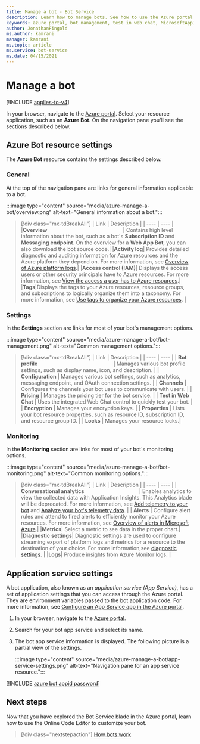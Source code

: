 ```yaml
---
title: Manage a bot - Bot Service
description: Learn how to manage bots. See how to use the Azure portal to find information on activity logs, build options, debug settings, and other properties.
keywords: azure portal, bot management, test in web chat, MicrosoftAppID, MicrosoftAppPassword, application settings
author: JonathanFingold
ms.author: kamrani
manager: kamrani
ms.topic: article
ms.service: bot-service
ms.date: 04/15/2021
---
```


# Manage a bot

[!INCLUDE [applies-to-v4](includes/applies-to-v4-current.md)]

In your browser, navigate to the [Azure portal](https://ms.portal.azure.com/). Select your resource application, such as an **Azure Bot**. On the navigation pane you'll see the sections described below.

## Azure Bot resource settings

The **Azure Bot** resource contains the settings described below.

### General

At the top of the navigation pane are links for general information applicable to a bot.

:::image type="content" source="media/azure-manage-a-bot/overview.png" alt-text="General information about a bot.":::

> [!div class="mx-tdBreakAll"]
> | Link |  Description |
> | ---- | ---- |
> |**Overview** <img width="200px"/>| Contains high level information about the bot, such as a bot's **Subscription ID** and **Messaging endpoint**. On the overview for a **Web App Bot**, you can also download the bot source code.|
> |**Activity log**| Provides detailed diagnostic and auditing information for Azure resources and the Azure platform they depend on. For more information, see [Overview of Azure platform logs](/azure/azure-monitor/platform/platform-logs-overview).|
> |**Access control (IAM)**| Displays the access users or other security principals have to Azure resources. For more information, see [View the access a user has to Azure resources](/azure/role-based-access-control/check-access).|
> |**Tags**|Displays the tags to your Azure resources, resource groups, and subscriptions to logically organize them into a taxonomy. For more information, see [Use tags to organize your Azure resources](/azure/azure-resource-manager/management/tag-resources). |

### Settings

In the **Settings** section are links for most of your bot's management options.

:::image type="content" source="media/azure-manage-a-bot/bot-management.png" alt-text="Common management options.":::

> [!div class="mx-tdBreakAll"]
> | Link |  Description |
> | ---- | ---- |
> | **Bot profile** <img width="200px"/>| Manages various bot profile settings, such as display name, icon, and description. |
> | **Configuration** | Manages various bot settings, such as analytics, messaging endpoint, and OAuth connection settings. |
> | **Channels** | Configures the channels your bot uses to communicate with users. |
> | **Pricing** | Manages the pricing tier for the bot service. |
> | **Test in Web Chat** | Uses the integrated Web Chat control to quickly test your bot. |
> | **Encryption** | Manages your encryption keys. |
> | **Properties** | Lists your bot resource properties, such as resource ID, subscription ID, and resource group ID. |
> | **Locks** | Manages your resource locks.|

### Monitoring

In the **Monitoring** section are links for most of your bot's monitoring options.

:::image type="content" source="media/azure-manage-a-bot/bot-monitoring.png" alt-text="Common monitoring options.":::

> [!div class="mx-tdBreakAll"]
> | Link |  Description |
> | ---- | ---- |
> | **Conversational analytics** <img width="140px"/> | Enables analytics to view the collected data with Application Insights. This Analytics blade will be deprecated. For more information, see [Add telemetry to your bot](/azure/bot-service/bot-builder-telemetry?view=azure-bot-service-4.0&tabs=csharp&WT.mc_id=Portal-Microsoft_Azure_BotService&preserve-view=true) and [Analyze your bot's telemetry data](/azure/bot-service/bot-builder-telemetry-analytics-queries?view=azure-bot-service-4.0&WT.mc_id=Portal-Microsoft_Azure_BotService&preserve-view=true). |
> | **Alerts** | Configure alert rules and attend to fired alerts to efficiently monitor your Azure resources. For more information, see [Overview of alerts in Microsoft Azure](/azure/azure-monitor/alerts/alerts-overview?toc=%2Fazure%2Fazure-monitor%2Ftoc.json).|
> |**Metrics**| Select a metric to see data in the proper chart.|
> |**Diagnostic settings**| Diagnostic settings are used to configure streaming export of platform logs and metrics for a resource to the destination of your choice. For more information,see [diagnostic settings](/azure/azure-monitor/essentials/diagnostic-settings?WT.mc_id=Portal-Microsoft_Azure_Monitoring&tabs=CMD). |
> |**Logs**| Produce insights from Azure Monitor logs. |

## Application service settings

A bot application, also known as an *application service (App Service)*, has a set of application settings that you can access through the Azure portal. They are environment variables passed to the bot application code. For more information, see [Configure an App Service app in the Azure portal](/azure/app-service/configure-common).

1. In your browser, navigate to the [Azure portal](https://ms.portal.azure.com/).
1. Search for your bot app service and select its name.
1. The bot app service information is displayed. The following picture is a partial view of the settings. 

    :::image type="content" source="media/azure-manage-a-bot/app-service-settings.png" alt-text="Navigation pane for an app service resource.":::

[!INCLUDE [azure bot appid password](includes/authentication/azure-bot-appid-password.md)]

## Next steps

Now that you have explored the Bot Service blade in the Azure portal, learn how to use the Online Code Editor to customize your bot.
> [!div class="nextstepaction"]
> [How bots work](v4sdk/bot-builder-basics.md)
